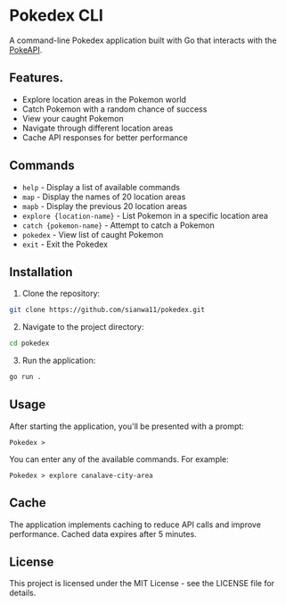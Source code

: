 # Pokedex CLI

A command-line Pokedex application built with Go that interacts with the [PokeAPI](https://pokeapi.co/).

## Features.

- Explore location areas in the Pokemon world
- Catch Pokemon with a random chance of success
- View your caught Pokemon
- Navigate through different location areas
- Cache API responses for better performance

## Commands

- `help` - Display a list of available commands
- `map` - Display the names of 20 location areas
- `mapb` - Display the previous 20 location areas
- `explore {location-name}` - List Pokemon in a specific location area
- `catch {pokemon-name}` - Attempt to catch a Pokemon
- `pokedex` - View list of caught Pokemon
- `exit` - Exit the Pokedex

## Installation

1. Clone the repository:
```bash
git clone https://github.com/sianwa11/pokedex.git
```

2. Navigate to the project directory:
```bash
cd pokedex
```

3. Run the application:
```bash
go run .
```

## Usage

After starting the application, you'll be presented with a prompt:
```
Pokedex > 
```

You can enter any of the available commands. For example:
```
Pokedex > explore canalave-city-area
```

## Cache

The application implements caching to reduce API calls and improve performance. Cached data expires after 5 minutes.

## License

This project is licensed under the MIT License - see the LICENSE file for details.
